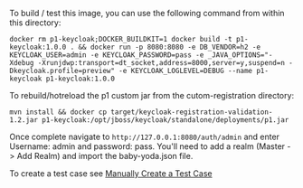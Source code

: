 To build / test this image, you can use the following command from within this directory:

`docker rm p1-keycloak;DOCKER_BUILDKIT=1 docker build -t p1-keycloak:1.0.0 . && docker run -p 8080:8080 -e DB_VENDOR=h2 -e KEYCLOAK_USER=admin -e KEYCLOAK_PASSWORD=pass -e _JAVA_OPTIONS="-Xdebug -Xrunjdwp:transport=dt_socket,address=8000,server=y,suspend=n -Dkeycloak.profile=preview" -e KEYCLOAK_LOGLEVEL=DEBUG --name p1-keycloak p1-keycloak:1.0.0`

To rebuild/hotreload the p1 custom jar from the cutom-registration directory:

`mvn install && docker cp target/keycloak-registration-validation-1.2.jar p1-keycloak:/opt/jboss/keycloak/standalone/deployments/p1.jar`

Once complete navigate to `http://127.0.0.1:8080/auth/admin` and enter Username: admin and password: pass.  You'll need to add a realm (Master -> Add Realm) and import the baby-yoda.json file.

To create a test case see [Manually Create a Test Case](../docs/create-a-test-case.md)
